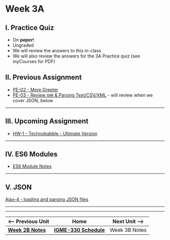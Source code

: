 # Week 3A

## I. Practice Quiz
- On ***paper***!
- Ungraded
- We will review the answers to this in-class
- We will also review the answers for the 3A Practice quiz (see myCourses for PDF)

## II. Previous Assignment
- [PE-02 - More Greeter](../pe/pe-02.md)
- [PE-03 - Review `XHR` & Parsing Text/CSV/XML](../pe/pe-03.md) - will review when we cover JSON, below

<hr>

## III. Upcoming Assignment

- [HW-1 - Technobabble - Ultimate Version](../hw/hw-1.md)

<hr>

## IV. ES6 Modules

- [ES6 Module Notes](https://github.com/tonethar/IGME-330-Master/blob/master/notes/ES6-module-pattern-2225.md)

<hr>

## V. JSON

[Ajax-4 - loading and parsing JSON files](https://github.com/tonethar/IGME-330-Master/blob/master/notes/HW-ajax-4.md)


<hr><hr>


| <-- Previous Unit | Home | Next Unit -->
| --- | --- | --- 
|  [**Week 2B Notes**](./02B.md)  |  [**IGME-330 Schedule**](../schedule.md) | Week 3B Notes
